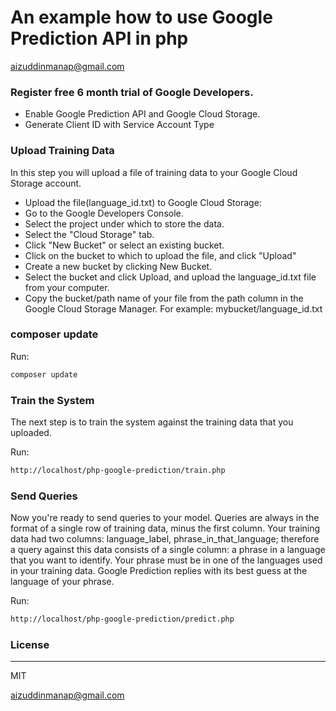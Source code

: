 # An example how to use Google Prediction API in php

aizuddinmanap@gmail.com

### Register free 6 month trial of Google Developers.
* Enable Google Prediction API and Google Cloud Storage.
* Generate Client ID with Service Account Type

### Upload Training Data

In this step you will upload a file of training data to your Google Cloud Storage account.

* Upload the file(language_id.txt) to Google Cloud Storage:
* Go to the Google Developers Console.
* Select the project under which to store the data.
* Select the "Cloud Storage" tab.
* Click "New Bucket" or select an existing bucket.
* Click on the bucket to which to upload the file, and click "Upload"
* Create a new bucket by clicking New Bucket.
* Select the bucket and click Upload, and upload the language_id.txt file from your computer.
* Copy the bucket/path name of your file from the path column in the Google Cloud Storage Manager. For example: mybucket/language_id.txt

### composer update
Run:

```sh
composer update
```

### Train the System

The next step is to train the system against the training data that you uploaded.

Run:

```sh
http://localhost/php-google-prediction/train.php
```

### Send Queries

Now you're ready to send queries to your model. Queries are always in the format of a single row of training data, minus the first column. Your training data had two columns: language_label, phrase_in_that_language; therefore a query against this data consists of a single column: a phrase in a language that you want to identify. Your phrase must be in one of the languages used in your training data. Google Prediction replies with its best guess at the language of your phrase.

Run:

```sh
http://localhost/php-google-prediction/predict.php
```

### License
----

MIT

aizuddinmanap@gmail.com